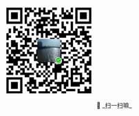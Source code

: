 ﻿<section>
  <img src="./wechat.png" alt="扫一扫" style="width: 200px;height:200px;">
  <p style="text-align: center;">📸 _扫一扫嘛_ </p>
</section>